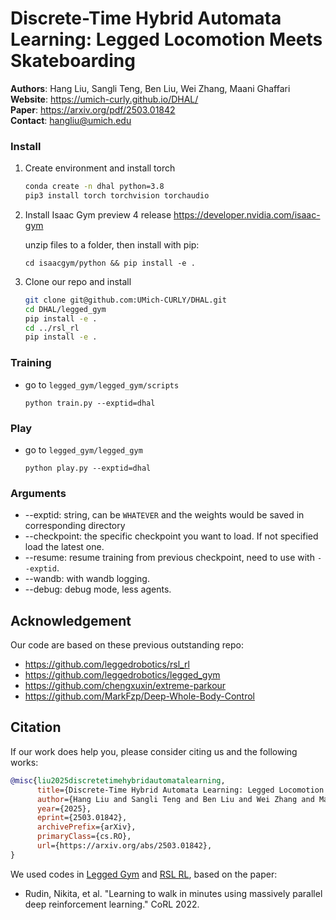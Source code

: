 # Discrete-Time Hybrid Automata Learning: Legged Locomotion Meets Skateboarding


**Authors**: Hang Liu, Sangli Teng, Ben Liu, Wei Zhang, Maani Ghaffari  
**Website**: https://umich-curly.github.io/DHAL/  
**Paper**: https://arxiv.org/pdf/2503.01842   
**Contact**:  hangliu@umich.edu


### Install


1. Create environment and install torch

   ```bash
   conda create -n dhal python=3.8 
   pip3 install torch torchvision torchaudio 
   ```

   

2. Install Isaac Gym preview 4 release https://developer.nvidia.com/isaac-gym

   unzip files to a folder, then install with pip:

   `cd isaacgym/python && pip install -e .`


3. Clone our repo and install
    
    ```bash
    git clone git@github.com:UMich-CURLY/DHAL.git
    cd DHAL/legged_gym
    pip install -e .
    cd ../rsl_rl
    pip install -e .
    ```


### Training

- go to `legged_gym/legged_gym/scripts`

    ```
    python train.py --exptid=dhal
    ```

### Play

- go to `legged_gym/legged_gym`
  
    ```
    python play.py --exptid=dhal
    ```

### Arguments
- --exptid: string, can be `WHATEVER` and the weights would be saved in corresponding directory 
- --checkpoint: the specific checkpoint you want to load. If not specified load the latest one.
- --resume: resume training from previous checkpoint, need to use with `--exptid`.
- --wandb: with wandb logging.
- --debug: debug mode, less agents.

## Acknowledgement
Our code are based on these previous outstanding repo:
- https://github.com/leggedrobotics/rsl_rl  
- https://github.com/leggedrobotics/legged_gym  
- https://github.com/chengxuxin/extreme-parkour  
- https://github.com/MarkFzp/Deep-Whole-Body-Control

## Citation
If our work does help you, please consider citing us and the following works:
```bibtex
@misc{liu2025discretetimehybridautomatalearning,
      title={Discrete-Time Hybrid Automata Learning: Legged Locomotion Meets Skateboarding}, 
      author={Hang Liu and Sangli Teng and Ben Liu and Wei Zhang and Maani Ghaffari},
      year={2025},
      eprint={2503.01842},
      archivePrefix={arXiv},
      primaryClass={cs.RO},
      url={https://arxiv.org/abs/2503.01842}, 
}
```
We used codes in [Legged Gym](training/legged_gym) and [RSL RL](training/rsl_rl), based on the paper:
  + Rudin, Nikita, et al. "Learning to walk in minutes using massively parallel deep reinforcement learning." CoRL 2022.

